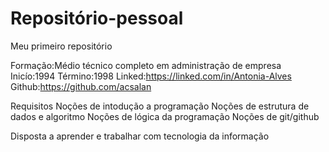 # Repositório-pessoal
Meu primeiro repositório

Formação:Médio técnico completo em administração de empresa
Inicío:1994
Término:1998
Linked:https://linked.com/in/Antonia-Alves
Github:https://github.com/acsalan 

  Requisitos
  Noções de intodução a programação
  Noções de estrutura de dados e algoritmo
  Noções de lógica da programação
  Noções de git/github
  
  Disposta a aprender e trabalhar com tecnologia da informação
  

